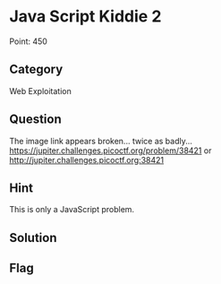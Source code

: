 # Java Script Kiddie 2

Point: 450

## Category

Web Exploitation

## Question

The image link appears broken... twice as badly... https://jupiter.challenges.picoctf.org/problem/38421 or http://jupiter.challenges.picoctf.org:38421

## Hint

This is only a JavaScript problem.

## Solution

## Flag
